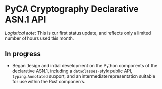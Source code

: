 # PyCA Cryptography Declarative ASN.1 API

*Logistical note*: This is our first status update, and reflects
only a limited number of hours used this month.

## In progress

* Began design and initial development on the Python components of the
  declarative ASN.1, including a `dataclasses`-style public API,
  `typing.Annotated` support, and an intermediate representation suitable
  for use within the Rust components.

